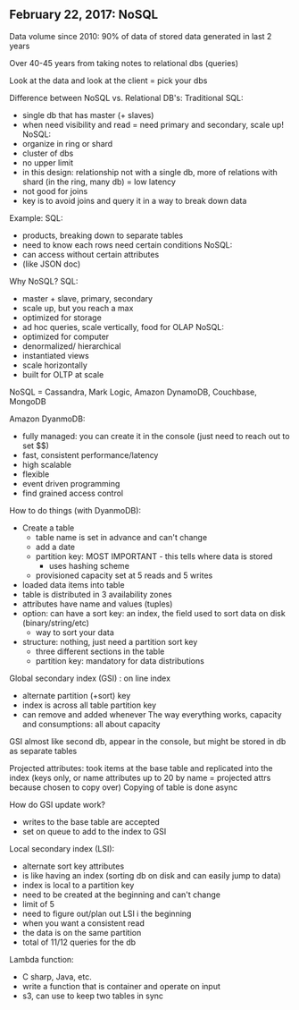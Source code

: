 ## February 22, 2017: NoSQL ##

Data volume since 2010:
90% of data of stored data generated in last 2 years

Over 40-45 years from taking notes to relational dbs (queries)

Look at the data and look at the client = pick your dbs

Difference between NoSQL vs. Relational DB's:
Traditional SQL:
  - single db that has master (+ slaves)
  - when need visibility and read = need primary and secondary, scale up!
NoSQL:
  - organize in ring or shard
  - cluster of dbs
  - no upper limit
  - in this design: relationship not with a single db, more of relations with shard (in the ring, many db) = low latency
  - not good for joins
  - key is to avoid joins and query it in a way to break down data

Example:
SQL:
  - products, breaking down to separate tables
  - need to know each rows need certain conditions
NoSQL:
  - can access without certain attributes
  - (like JSON doc)

Why NoSQL?
SQL:
  - master + slave, primary, secondary
  - scale up, but you reach a max
  - optimized for storage
  - ad hoc queries, scale vertically, food for OLAP
NoSQL:
  - optimized for computer
  - denormalized/ hierarchical
  - instantiated views
  - scale horizontally
  - built for OLTP at scale

NoSQL = Cassandra, Mark Logic, Amazon DynamoDB, Couchbase, MongoDB

Amazon DyanmoDB:
  - fully managed: you can create it in the console (just need to reach  out to set $$)
  - fast, consistent performance/latency
  - high scalable
  - flexible
  - event driven programming
  - find grained access control

How to do things (with DyanmoDB):
  - Create a table
    - table name is set in advance and can't change
    - add a date
    - partition key: MOST IMPORTANT - this tells where data is stored
      - uses hashing scheme
    - provisioned capacity set at 5 reads and 5 writes
  - loaded data items into table
  - table is distributed in 3 availability zones
  - attributes have name and values (tuples)
  - option: can have a sort key: an index, the field used to sort data on disk (binary/string/etc)
    - way to sort your data
  - structure: nothing, just need a partition sort key
    - three different sections in the table
    - partition key: mandatory for data distributions

Global secondary index (GSI) : on line index
  - alternate partition (+sort) key
  - index is across all table partition key
  - can remove and added whenever
The way everything works, capacity and consumptions: all about capacity

GSI almost like second db, appear in the console, but might be stored in db as separate tables

Projected attributes: took items at the base table and replicated into the index
(keys only, or name attributes up to 20 by name = projected attrs because chosen to copy over)
Copying of table is done async

How do GSI update work?
  - writes to the base table are accepted
  - set on queue to add to the index to GSI

Local secondary index (LSI):
  - alternate sort key attributes
  - is like having an index (sorting db on disk and can easily jump to data)
  - index is local to a partition key
  - need to be created at the beginning and can't change
  - limit of 5
  - need to figure out/plan out LSI i the beginning
  - when you want a consistent read
  - the data is on the same partition
  - total of 11/12 queries for the db

Lambda function:
  - C sharp, Java, etc.
  - write a function that is container and operate on input
  - s3, can use to keep two tables in sync










